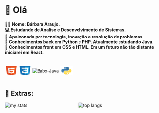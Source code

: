 <h1>👋 Olá

<h4> 🙋‍♀️ Nome: Bárbara Araujo. <br>
     💻 Estudande de Analise e Desenvolvimento de Sistemas. <br>
     📝 Apaixonada por tecnologia, inovação e resolução de problemas. <br>
     🍵 Conhecimentos back em Python e PHP. Atualmente estudando Java. <br>
     🌟 Conhecimentos front em CSS e HTML. Em um futuro não tão distante iniciarei em React. <br>
</h4>
<div style="display: inline_block"><br>
  <img align="center" alt="Babx-HTML" height="30" width="40" src="https://raw.githubusercontent.com/devicons/devicon/master/icons/html5/html5-original.svg">
  <img align="center" alt="Babx-CSS" height="30" width="40" src="https://raw.githubusercontent.com/devicons/devicon/master/icons/css3/css3-original.svg">
  <img align="center" alt="Babx-Java" height="40" width="40" src="https://cdn.jsdelivr.net/gh/devicons/devicon@latest/icons/java/java-original-wordmark.svg" /> 
  <img align="center" alt="Babx-Python" height="30" width="40" src="https://raw.githubusercontent.com/devicons/devicon/master/icons/python/python-original.svg">
</div>
<br>

## 🤩 Extras: 

<a href="https://github.com/Ah-Barbara/github-readme-stats">
  <img alt="my stats" align="left" width="47%" src="https://github-readme-stats.vercel.app/api?username=Ah-Barbara" />
  <img alt="top langs" align="left" width="47%" src="https://github-readme-stats.vercel.app/api/top-langs/?username=Ah-Barbara&layout=compact"/>
</a>
<br>
<br>



